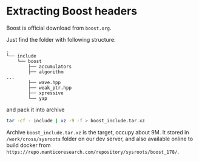 # Extracting Boost headers

Boost is official download from `boost.org`.

Just find the folder with following structure:

```
.
└── include
    └── boost
        ├── accumulators
        ├── algorithm
...
        ├── wave.hpp
        ├── weak_ptr.hpp
        ├── xpressive
        └── yap
```

and pack it into archive
```bash
tar -cf - include | xz -9 -f > boost_include.tar.xz
```

Archive `boost_include.tar.xz` is the target, occupy about 9M.
It stored in `/work/cross/sysroots` folder on our dev server, and also available online to build docker
from `https://repo.manticoresearch.com/repository/sysroots/boost_178/`.
